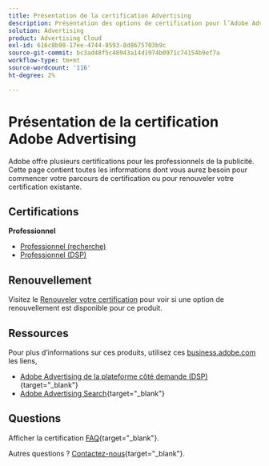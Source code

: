 ```yaml
---
title: Présentation de la certification Advertising
description: Présentation des options de certification pour l’Adobe Advertising
solution: Advertising
product: Advertising Cloud
exl-id: 616c8b98-17ee-4744-8593-8d8675703b9c
source-git-commit: bc3ad48f5c48943a14d1974b0971c74154b9ef7a
workflow-type: tm+mt
source-wordcount: '116'
ht-degree: 2%

---
```


# Présentation de la certification Adobe Advertising

Adobe offre plusieurs certifications pour les professionnels de la publicité.  Cette page contient toutes les informations dont vous aurez besoin pour commencer votre parcours de certification ou pour renouveler votre certification existante.

## Certifications

**Professionnel**

* [Professionnel (recherche)](/help/certifications/aac/aac-search-p-business.md) <!--AD0-E501-->
* [Professionnel (DSP)](/help/certifications/aac/aac-dsp-p-business.md) <!--AD0-E502-->

## Renouvellement

Visitez le [Renouveler votre certification](/help/certifications/renew.md) pour voir si une option de renouvellement est disponible pour ce produit.

## Ressources

Pour plus d’informations sur ces produits, utilisez ces [business.adobe.com](https://business.adobe.com/) les liens,

* [Adobe Advertising de la plateforme côté demande (DSP)](https://business.adobe.com/products/advertising/demand-side-platform.html){target="_blank"}
* [Adobe Advertising Search](https://business.adobe.com/products/advertising/search-marketing-management.html){target="_blank"}

## Questions

Afficher la certification [FAQ](https://experienceleague.adobe.com/docs/certification/certification/faq.html){target="_blank"}.

Autres questions ? [Contactez-nous](mailto:certif@adobe.com){target="_blank"}.
